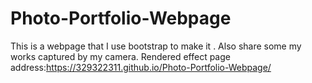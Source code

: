 # Photo-Portfolio-Webpage
This is a webpage that I use bootstrap to make it .
Also share some my works captured by my camera.
Rendered effect page address:https://329322311.github.io/Photo-Portfolio-Webpage/
